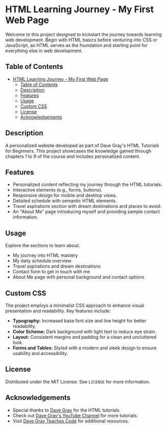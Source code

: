 # HTML Learning Journey - My First Web Page

Welcome to this project designed to kickstart the journey towards learning web development. Begin with HTML basics before venturing into CSS or JavaScript, as HTML serves as the foundation and starting point for everything else in web development.

## Table of Contents

- [HTML Learning Journey - My First Web Page](#html-learning-journey---my-first-web-page)
  - [Table of Contents](#table-of-contents)
  - [Description](#description)
  - [Features](#features)
  - [Usage](#usage)
  - [Custom CSS](#custom-css)
  - [License](#license)
  - [Acknowledgements](#acknowledgements)

## Description

A personalized website developed as part of Dave Gray's HTML Tutorials for Beginners. This project showcases the knowledge gained through chapters 1 to 9 of the course and includes personalized content.

## Features

- Personalized content reflecting my journey through the HTML tutorials.
- Interactive elements (e.g., forms, buttons).
- Responsive design for mobile and desktop views.
- Detailed schedule with semantic HTML elements.
- Travel aspirations section with dream destinations and places to avoid.
- An "About Me" page introducing myself and providing sample contact information.

## Usage

Explore the sections to learn about:

- My journey into HTML mastery
- My daily schedule overview
- Travel aspirations and dream destinations
- Contact form to get in touch with me
- About Me page with personal background and contact options

## Custom CSS

The project employs a minimalist CSS approach to enhance visual presentation and readability. Key features include:

- **Typography:** Increased base font size and line height for better readability.
- **Color Scheme:** Dark background with light text to reduce eye strain.
- **Layout:** Consistent margins and padding for a clean and uncluttered look.
- **Forms and Tables:** Styled with a modern and sleek design to ensure usability and accessibility.

## License

Distributed under the MIT License. See `LICENSE` for more information.

## Acknowledgements

- Special thanks to [Dave Gray](https://github.com/gitdagray) for the HTML tutorials.
- Check out [Dave Gray's YouTube Channel](https://www.youtube.com/c/DaveGrayTeachesCode) for more tutorials.
- Visit [Dave Gray Teaches Code](https://www.davegray.co/) for additional resources.
